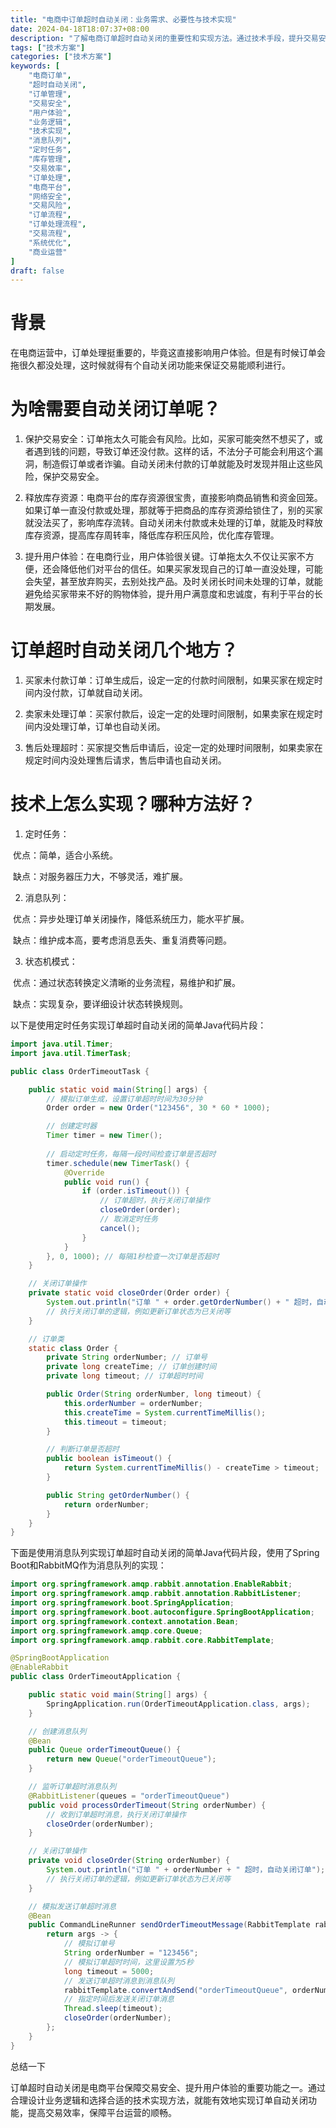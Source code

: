 ```yaml
---
title: "电商中订单超时自动关闭：业务需求、必要性与技术实现"
date: 2024-04-18T18:07:37+08:00
description: "了解电商订单超时自动关闭的重要性和实现方法。通过技术手段，提升交易安全性、释放库存资源，同时优化用户体验，让您的电商平台更具竞争力。"
tags: ["技术方案"]
categories: ["技术方案"]
keywords: [
    "电商订单",
    "超时自动关闭",
    "订单管理",
    "交易安全",
    "用户体验",
    "业务逻辑",
    "技术实现",
    "消息队列",
    "定时任务",
    "库存管理",
    "交易效率",
    "订单处理",
    "电商平台",
    "网络安全",
    "交易风险",
    "订单流程",
    "订单处理流程",
    "交易流程",
    "系统优化",
    "商业运营"
]
draft: false
---
```


# 背景

在电商运营中，订单处理挺重要的，毕竟这直接影响用户体验。但是有时候订单会拖很久都没处理，这时候就得有个自动关闭功能来保证交易能顺利进行。

# 为啥需要自动关闭订单呢？

1. 保护交易安全：订单拖太久可能会有风险。比如，买家可能突然不想买了，或者遇到钱的问题，导致订单还没付款。这样的话，不法分子可能会利用这个漏洞，制造假订单或者诈骗。自动关闭未付款的订单就能及时发现并阻止这些风险，保护交易安全。

2. 释放库存资源：电商平台的库存资源很宝贵，直接影响商品销售和资金回笼。如果订单一直没付款或处理，那就等于把商品的库存资源给锁住了，别的买家就没法买了，影响库存流转。自动关闭未付款或未处理的订单，就能及时释放库存资源，提高库存周转率，降低库存积压风险，优化库存管理。

3. 提升用户体验：在电商行业，用户体验很关键。订单拖太久不仅让买家不方便，还会降低他们对平台的信任。如果买家发现自己的订单一直没处理，可能会失望，甚至放弃购买，去别处找产品。及时关闭长时间未处理的订单，就能避免给买家带来不好的购物体验，提升用户满意度和忠诚度，有利于平台的长期发展。

# 订单超时自动关闭几个地方？

1. 买家未付款订单：订单生成后，设定一定的付款时间限制，如果买家在规定时间内没付款，订单就自动关闭。

2. 卖家未处理订单：买家付款后，设定一定的处理时间限制，如果卖家在规定时间内没处理订单，订单也自动关闭。

3. 售后处理超时：买家提交售后申请后，设定一定的处理时间限制，如果卖家在规定时间内没处理售后请求，售后申请也自动关闭。

# 技术上怎么实现？哪种方法好？

1. 定时任务：

​		优点：简单，适合小系统。

​	  	缺点：对服务器压力大，不够灵活，难扩展。

2. 消息队列：

​		优点：异步处理订单关闭操作，降低系统压力，能水平扩展。

​		缺点：维护成本高，要考虑消息丢失、重复消费等问题。

3. 状态机模式：

​		优点：通过状态转换定义清晰的业务流程，易维护和扩展。

​		缺点：实现复杂，要详细设计状态转换规则。

以下是使用定时任务实现订单超时自动关闭的简单Java代码片段：

```java
import java.util.Timer;
import java.util.TimerTask;

public class OrderTimeoutTask {

    public static void main(String[] args) {
        // 模拟订单生成，设置订单超时时间为30分钟
        Order order = new Order("123456", 30 * 60 * 1000);

        // 创建定时器
        Timer timer = new Timer();
        
        // 启动定时任务，每隔一段时间检查订单是否超时
        timer.schedule(new TimerTask() {
            @Override
            public void run() {
                if (order.isTimeout()) {
                    // 订单超时，执行关闭订单操作
                    closeOrder(order);
                    // 取消定时任务
                    cancel();
                }
            }
        }, 0, 1000); // 每隔1秒检查一次订单是否超时
    }

    // 关闭订单操作
    private static void closeOrder(Order order) {
        System.out.println("订单 " + order.getOrderNumber() + " 超时，自动关闭订单");
        // 执行关闭订单的逻辑，例如更新订单状态为已关闭等
    }

    // 订单类
    static class Order {
        private String orderNumber; // 订单号
        private long createTime; // 订单创建时间
        private long timeout; // 订单超时时间

        public Order(String orderNumber, long timeout) {
            this.orderNumber = orderNumber;
            this.createTime = System.currentTimeMillis();
            this.timeout = timeout;
        }

        // 判断订单是否超时
        public boolean isTimeout() {
            return System.currentTimeMillis() - createTime > timeout;
        }

        public String getOrderNumber() {
            return orderNumber;
        }
    }
}
```

下面是使用消息队列实现订单超时自动关闭的简单Java代码片段，使用了Spring Boot和RabbitMQ作为消息队列的实现：

```java
import org.springframework.amqp.rabbit.annotation.EnableRabbit;
import org.springframework.amqp.rabbit.annotation.RabbitListener;
import org.springframework.boot.SpringApplication;
import org.springframework.boot.autoconfigure.SpringBootApplication;
import org.springframework.context.annotation.Bean;
import org.springframework.amqp.core.Queue;
import org.springframework.amqp.rabbit.core.RabbitTemplate;

@SpringBootApplication
@EnableRabbit
public class OrderTimeoutApplication {

    public static void main(String[] args) {
        SpringApplication.run(OrderTimeoutApplication.class, args);
    }

    // 创建消息队列
    @Bean
    public Queue orderTimeoutQueue() {
        return new Queue("orderTimeoutQueue");
    }

    // 监听订单超时消息队列
    @RabbitListener(queues = "orderTimeoutQueue")
    public void processOrderTimeout(String orderNumber) {
        // 收到订单超时消息，执行关闭订单操作
        closeOrder(orderNumber);
    }

    // 关闭订单操作
    private void closeOrder(String orderNumber) {
        System.out.println("订单 " + orderNumber + " 超时，自动关闭订单");
        // 执行关闭订单的逻辑，例如更新订单状态为已关闭等
    }

    // 模拟发送订单超时消息
    @Bean
    public CommandLineRunner sendOrderTimeoutMessage(RabbitTemplate rabbitTemplate) {
        return args -> {
            // 模拟订单号
            String orderNumber = "123456";
            // 模拟订单超时时间，这里设置为5秒
            long timeout = 5000;
            // 发送订单超时消息到消息队列
            rabbitTemplate.convertAndSend("orderTimeoutQueue", orderNumber);
            // 指定时间后发送关闭订单消息
            Thread.sleep(timeout);
            closeOrder(orderNumber);
        };
    }
}
```



总结一下

订单超时自动关闭是电商平台保障交易安全、提升用户体验的重要功能之一。通过合理设计业务逻辑和选择合适的技术实现方法，就能有效地实现订单自动关闭功能，提高交易效率，保障平台运营的顺畅。
